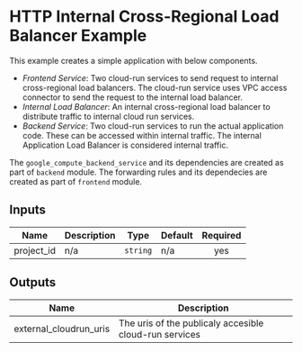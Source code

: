 # HTTP Internal Cross-Regional Load Balancer Example

This example creates a simple application with below components.

* *Frontend Service*: Two cloud-run services to send request to internal cross-regional load balancers. The cloud-run service uses VPC access connector to send the request to the internal load balancer.
* *Internal Load Balancer*: An internal cross-regional load balancer to distribute traffic to internal cloud run services.
* *Backend Service*: Two cloud-run services to run the actual application code. These can be accessed within internal traffic. The internal Application Load Balancer is considered internal traffic.


The `google_compute_backend_service` and its dependencies are created as part of `backend` module.
The forwarding rules and its dependecies are created as part of `frontend` module.

<!-- BEGINNING OF PRE-COMMIT-TERRAFORM DOCS HOOK -->
## Inputs

| Name | Description | Type | Default | Required |
|------|-------------|------|---------|:--------:|
| project\_id | n/a | `string` | n/a | yes |

## Outputs

| Name | Description |
|------|-------------|
| external\_cloudrun\_uris | The uris of the publicaly accesible cloud-run services |

<!-- END OF PRE-COMMIT-TERRAFORM DOCS HOOK -->
